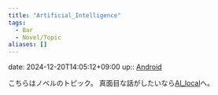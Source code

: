 ```yaml
---
title: "Artificial_Intelligence"
tags:
  - Bar
  - Novel/Topic
aliases: []
---
```


date: 2024-12-20T14:05:12+09:00
up:: [Android](Android.md)

こちらはノベルのトピック。
真面目な話がしたいなら[AI_local](../../AI/AI_local.md)へ。